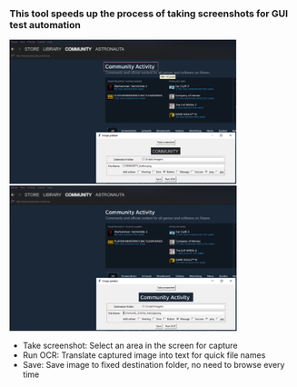 ### This tool speeds up the process of taking screenshots for GUI test automation

<img src="https://github.com/douglasnavarro/ImageGrabber/blob/master/readme-prints/print2.PNG" alt="print1" width="400"/>

<img src="https://github.com/douglasnavarro/ImageGrabber/blob/master/readme-prints/print3.PNG" alt="print2" width="400"/>

- Take screenshot: Select an area in the screen for capture
- Run OCR: Translate captured image into text for quick file names
- Save: Save image to fixed destination folder, no need to browse every time